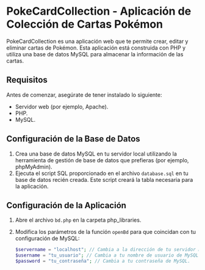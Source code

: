 # PokeCardCollection - Aplicación de Colección de Cartas Pokémon

PokeCardCollection es una aplicación web que te permite crear, editar y eliminar cartas de Pokémon. Esta aplicación está construida con PHP y utiliza una base de datos MySQL para almacenar la información de las cartas.

## Requisitos

Antes de comenzar, asegúrate de tener instalado lo siguiente:

- Servidor web (por ejemplo, Apache).
- PHP.
- MySQL.

## Configuración de la Base de Datos

1. Crea una base de datos MySQL en tu servidor local utilizando la herramienta de gestión de base de datos que prefieras (por ejemplo, phpMyAdmin).
2. Ejecuta el script SQL proporcionado en el archivo `database.sql` en tu base de datos recién creada. Este script creará la tabla necesaria para la aplicación.

## Configuración de la Aplicación

1. Abre el archivo `bd.php` en la carpeta php_libraries.

2. Modifica los parámetros de la función `openBd` para que coincidan con tu configuración de MySQL:

   ```php
   $servername = "localhost"; // Cambia a la dirección de tu servidor MySQL si es diferente.
   $username = "tu_usuario"; // Cambia a tu nombre de usuario de MySQL.
   $password = "tu_contraseña"; // Cambia a tu contraseña de MySQL.

